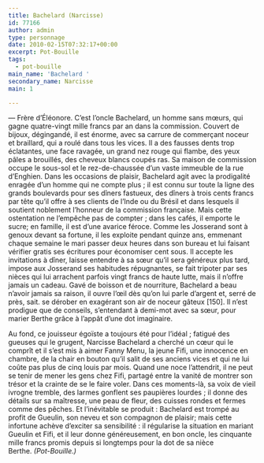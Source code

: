 ```yaml
---
title: Bachelard (Narcisse)
id: 77166
author: admin
type: personnage
date: 2010-02-15T07:32:17+00:00
excerpt: Pot-Bouille
tags:
  - pot-bouille
main_name: 'Bachelard '
secondary_name: Narcisse
main: 1

---
```

— Frère d&rsquo;Éléonore. C&rsquo;est l&rsquo;oncle Bachelard, un homme sans mœurs, qui gagne quatre-vingt mille francs par an dans la commission. Couvert de bijoux, dégingandé, il est énorme, avec sa carrure de commerçant noceur et braillard, qui a roulé dans tous les vices. Il a des fausses dents trop éclatantes, une face ravagée, un grand nez rouge qui flambe, des yeux pâles a brouillés, des cheveux blancs coupés ras. Sa maison de commission occupe le sous-sol et le rez-de-chaussée d&rsquo;un vaste immeuble de la rue d&rsquo;Enghien. Dans les occasions de plaisir, Bachelard agit avec la prodigalité enragée d&rsquo;un homme qui ne compte plus ; il est connu sur toute la ligne des grands boulevards pour ses dîners fastueux, des dîners à trois cents francs par tête qu&rsquo;il offre à ses clients de l&rsquo;Inde ou du Brésil et dans lesquels il soutient noblement l&rsquo;honneur de la commission française. Mais cette ostentation ne l&rsquo;empêche pas de compter ; dans les cafés, il emporte le sucre; en famille, il est d&rsquo;une avarice féroce. Comme les Josserand sont à genoux devant sa fortune, il les exploite pendant quinze ans, emmenant chaque semaine le mari passer deux heures dans son bureau et lui faisant vérifier gratis ses écritures pour économiser cent sous. Il accepte les invitations à dîner, laisse entendre à sa sœur qu&rsquo;il sera généreux plus tard, impose aux Josserand ses habitudes répugnantes, se fait tripoter par ses nièces qui lui arrachent parfois vingt francs de haute lutte, mais il n&rsquo;offre jamais un cadeau. Gavé de boisson et de nourriture, Bachelard a beau n&rsquo;avoir jamais sa raison, il ouvre l&rsquo;œil dès qu&rsquo;on lui parle d&rsquo;argent et, serré de près, sait. se dérober en exagérant son air de noceur gâteux [150]. Il n&rsquo;est prodigue que de conseils, s&rsquo;entendant à demi-mot avec sa sœur, pour marier Berthe grâce à l&rsquo;appât d&rsquo;une dot imaginaire.

Au fond, ce jouisseur égoïste a toujours été pour l&rsquo;idéal ; fatigué des gueuses qui le grugent, Narcisse Bachelard a cherché un cœur qui le comprît et il s&rsquo;est mis à aimer Fanny Menu, la jeune Fifi, une innocence en chambre, de la chair en bouton qu&rsquo;il salit de ses anciens vices et qui ne lui coûte pas plus de cinq louis par mois. Quand une noce l&rsquo;attendrit, il ne peut se tenir de mener les gens chez Fifi, partagé entre la vanité de montrer son trésor et la crainte de se le faire voler. Dans ces moments-là, sa voix de vieil ivrogne tremble, des larmes gonflent ses paupières lourdes ; il donne des détails sur sa maîtresse, une peau de fleur, des cuisses rondes et fermes comme des pêches. Et l&rsquo;inévitable se produit : Bachelard est trompé au profit de Gueulin, son neveu et son compagnon de plaisir; mais cette infortune achève d&rsquo;exciter sa sensibilité : il régularise la situation en mariant Gueulin et Fifi, et il leur donne généreusement, en bon oncle, les cinquante mille francs promis depuis si longtemps pour la dot de sa nièce Berthe. _(Pot-Bouille.)_